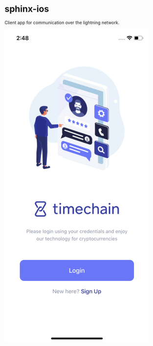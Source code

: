# sphinx-ios

Client app for communication over the lightning network.

![Login](src/assets/screenshots/login.png)
